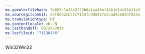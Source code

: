 ```yaml
---
ms.openlocfilehash: 7b653c1a1342f29b6e1ca16ef44b1d14c98a11e3
ms.sourcegitcommit: 5ef0d02cb57c7153fd9d5417cdcad45665af832e
ms.translationtype: HT
ms.contentlocale: zh-CN
ms.lasthandoff: 08/29/2019
ms.locfileid: "71138436"
---
```

<span data-ttu-id="a1c52-101">Win32</span><span class="sxs-lookup"><span data-stu-id="a1c52-101">Win32</span></span>